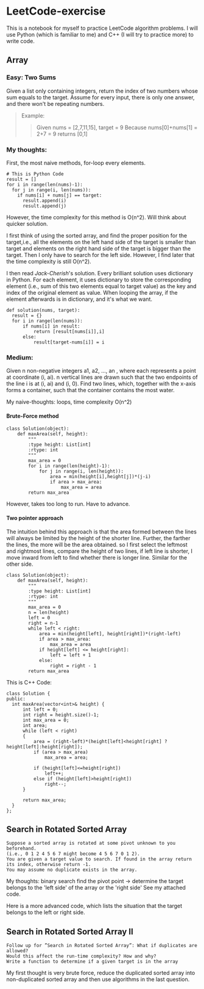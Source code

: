 # LeetCode-exercise
This is a notebook for myself to practice LeetCode algorithm problems. I will use Python (which is familiar to me) and C++ (I will try to practice more) to write code.

## Array
### Easy: Two Sums
Given a list only containing integers, return the index of two numbers whose sum equals to the target.
Assume for every input, there is only one answer, and there won't be repeating numbers.
> Example:
>> Given nums = [2,7,11,15], target = 9
>> Because nums[0]+nums[1] = 2+7 = 9
>> returns [0,1]

### My thoughts:
First, the most naive methods, for-loop every elements.
```
# This is Python Code
result = []
for i in range(len(nums)-1):
  for j in range(i, len(nums)):
    if nums[i] + nums[j] == target:
      result.append(i)
      result.append(j)
 ```
 However, the time complexity for this method is O(n^2). Will think about quicker solution.

I first think of using the sorted array, and find the proper position for the target,i.e., all the elements on the left hand side of the target is smaller than target and elements on the right hand side of the target is bigger than the target. Then I only have to search for the left side. However, I find later that the time complexity is still O(n^2). 

I then read *Jack-Cherish*'s solution. Every brilliant solution uses dictionary in Python.
For each element, it uses dictionary to store the corresponding element (i.e., sum of this two elements equal to target value) as the key and index of the original element as value. When looping the array, if the element afterwards is in dictionary, and it's what we want.

```
def solution(nums, target):
  result = {}
  for i in range(len(nums)):
      if nums[i] in result:
          return [result[nums[i]],i]
      else:
          result[target-nums[i]] = i
```
          
### Medium:
Given n non-negative integers a1, a2, ..., an , where each represents a point at coordinate (i, ai). n vertical lines are drawn such that the two endpoints of the line i is at (i, ai) and (i, 0). Find two lines, which, together with the x-axis forms a container, such that the container contains the most water.

My naive-thoughts:
loops, time complexity O(n^2)
#### Brute-Force method
```
class Solution(object):
    def maxArea(self, height):
        """
        :type height: List[int]
        :rtype: int
        """
        max_area = 0
        for i in range(len(height)-1):
            for j in range(i, len(height)):
                area = min(height[i],height[j])*(j-i)
                if area > max_area:
                    max_area = area
        return max_area
```
However, takes too long to run. Have to advance.
#### Two pointer approach
The intuition behind this approach is that the area formed between the lines will always be limited by the height of the shorter line. Further, the farther the lines, the more will be the area obtained.
so I first select the leftmost and rightmost lines, compare the height of two lines, if left line is shorter, I move inward from left to find whether there is longer line. Similar for the other side. 

```
class Solution(object):
    def maxArea(self, height):
        """
        :type height: List[int]
        :rtype: int
        """
        max_area = 0
        n = len(height)
        left = 0
        right = n-1
        while left < right:
            area = min(height[left], height[right])*(right-left)
            if area > max_area:
                max_area = area
            if height[left] <= height[right]:
                left = left + 1
            else:
                right = right - 1
        return max_area
 ```
  
  This is C++ Code:
  ```
  class Solution {
public:
    int maxArea(vector<int>& height) {
        int left = 0;
        int right = height.size()-1;
        int max_area = 0;
        int area;
        while (left < right)
        {
            area = (right-left)*(height[left]<height[right] ? height[left]:height[right]);
            if (area > max_area)
                max_area = area;
            
            if (height[left]<=height[right])
                left++;
            else if (height[left]>height[right])
                right--;
        }
        
        return max_area;
    }
};
```
## Search in Rotated Sorted Array
```
Suppose a sorted array is rotated at some pivot unknown to you beforehand.
(i.e., 0 1 2 4 5 6 7 might become 4 5 6 7 0 1 2).
You are given a target value to search. If found in the array return its index, otherwise return -1.
You may assume no duplicate exists in the array.
```
My thoughts: binary search 
find the pivot point -> determine the target belongs to the 'left side' of the array or the 'right side'
See my attached code.

Here is a more advanced code, which lists the situation that the target belongs to the left or right side.


## Search in Rotated Sorted Array II
```
Follow up for ”Search in Rotated Sorted Array”: What if duplicates are allowed?
Would this affect the run-time complexity? How and why?
Write a function to determine if a given target is in the array
```
My first thought is very brute force, reduce the duplicated sorted array into non-duplicated sorted array and then use algorithms in the last question.
